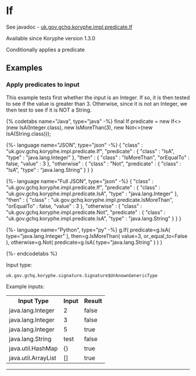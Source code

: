 # If
See javadoc - [uk.gov.gchq.koryphe.impl.predicate.If](ref://../../javadoc/koryphe/uk/gov/gchq/koryphe/impl/predicate/If.html)

Available since Koryphe version 1.3.0

Conditionally applies a predicate

## Examples

### Apply predicates to input

This example tests first whether the input is an Integer. If so, it is then tested to see if the value is greater than 3. Otherwise, since it is not an Integer, we then test to see if it is NOT a String.


{% codetabs name="Java", type="java" -%}
final If<Comparable> predicate = new If<>(new IsA(Integer.class), new IsMoreThan(3), new Not<>(new IsA(String.class)));

{%- language name="JSON", type="json" -%}
{
  "class" : "uk.gov.gchq.koryphe.impl.predicate.If",
  "predicate" : {
    "class" : "IsA",
    "type" : "java.lang.Integer"
  },
  "then" : {
    "class" : "IsMoreThan",
    "orEqualTo" : false,
    "value" : 3
  },
  "otherwise" : {
    "class" : "Not",
    "predicate" : {
      "class" : "IsA",
      "type" : "java.lang.String"
    }
  }
}

{%- language name="Full JSON", type="json" -%}
{
  "class" : "uk.gov.gchq.koryphe.impl.predicate.If",
  "predicate" : {
    "class" : "uk.gov.gchq.koryphe.impl.predicate.IsA",
    "type" : "java.lang.Integer"
  },
  "then" : {
    "class" : "uk.gov.gchq.koryphe.impl.predicate.IsMoreThan",
    "orEqualTo" : false,
    "value" : 3
  },
  "otherwise" : {
    "class" : "uk.gov.gchq.koryphe.impl.predicate.Not",
    "predicate" : {
      "class" : "uk.gov.gchq.koryphe.impl.predicate.IsA",
      "type" : "java.lang.String"
    }
  }
}

{%- language name="Python", type="py" -%}
g.If( 
  predicate=g.IsA( 
    type="java.lang.Integer" 
  ), 
  then=g.IsMoreThan( 
    value=3, 
    or_equal_to=False 
  ), 
  otherwise=g.Not( 
    predicate=g.IsA( 
      type="java.lang.String" 
    ) 
  ) 
)

{%- endcodetabs %}

Input type:

```
uk.gov.gchq.koryphe.signature.Signature$UnknownGenericType
```

Example inputs:
<table style="display: block;">
<tr><th>Input Type</th><th>Input</th><th>Result</th></tr>
<tr><td>java.lang.Integer</td><td>2</td><td>false</td></tr>
<tr><td>java.lang.Integer</td><td>3</td><td>false</td></tr>
<tr><td>java.lang.Integer</td><td>5</td><td>true</td></tr>
<tr><td>java.lang.String</td><td>test</td><td>false</td></tr>
<tr><td>java.util.HashMap</td><td>{}</td><td>true</td></tr>
<tr><td>java.util.ArrayList</td><td>[]</td><td>true</td></tr>
</table>

-----------------------------------------------

